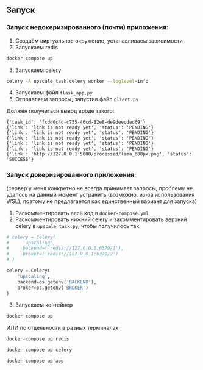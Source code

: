 ## Запуск

### Запуск недокеризированного (почти) приложения: 

1. Создаём виртуальное окружение, устанавливаем зависимости 
2. Запускаем redis
```bash
docker-compose up
```
3. Запускаем celery 
```bash
celery -A upscale_task.celery worker --loglevel=info
```
4. Запускаем файл `flask_app.py`
5. Отправляем запросы, запустив файл `client.py`

Должен получиться вывод вроде такого: 
```
{'task_id': 'fcdd0c4d-c755-46cd-82e8-de9deecded69'}
{'link': 'link is not ready yet', 'status': 'PENDING'}
{'link': 'link is not ready yet', 'status': 'PENDING'}
{'link': 'link is not ready yet', 'status': 'PENDING'}
{'link': 'link is not ready yet', 'status': 'PENDING'}
{'link': 'link is not ready yet', 'status': 'PENDING'}
{'link': 'http://127.0.0.1:5000/processed/lama_600px.png', 'status': 'SUCCESS'}
```


### Запуск докеризированного приложения:
(сервер у меня конкретно не всегда принимает запросы, проблему не удалось на данный момент устранить (возможно, из-за использования WSL), поэтому не предлагается как единственный вариант для запуска)

1. Раскомментировать весь код в `docker-compose.yml`
2. Раскомментировать нижний celery и закомментировать верхний celery в `upscale_task.py`, чтобы получилось так:
```python 
# celery = Celery(
#     'upscaling',
#     backend=('redis://127.0.0.1:6379/1'),
#     broker=('redis://127.0.0.1:6379/2')
# )

celery = Celery(
    'upscaling',
    backend=os.getenv('BACKEND'),
    broker=os.getenv('BROKER')
)
```
3. Запускаем контейнер 
```bash 
docker-compose up
```
ИЛИ по отдельности в разных терминалах 
```bash 
docker-compose up redis
```
```bash 
docker-compose up celery
```
```bash
docker-compose up app
```